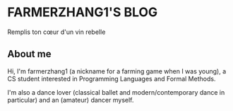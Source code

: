 # FARMERZHANG1'S BLOG
Remplis ton cœur d'un vin rebelle
## About me
Hi, I'm farmerzhang1 (a nickname for a farming game when I was young), a CS student interested in Programming Languages and Formal Methods.

I'm also a dance lover (classical ballet and modern/contemporary dance in particular) and an (amateur) dancer myself.
